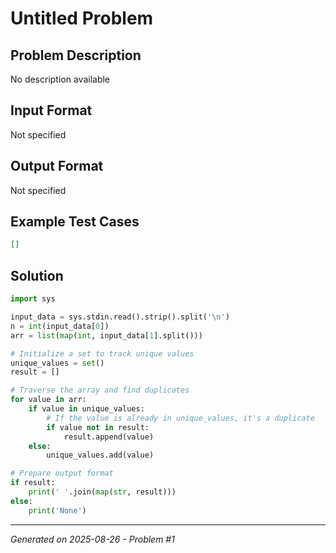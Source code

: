 # Untitled Problem

## Problem Description
No description available

## Input Format
Not specified

## Output Format
Not specified

## Example Test Cases
```json
[]
```

## Solution
```python
import sys

input_data = sys.stdin.read().strip().split('\n')
n = int(input_data[0])
arr = list(map(int, input_data[1].split()))

# Initialize a set to track unique values
unique_values = set()
result = []

# Traverse the array and find duplicates
for value in arr:
    if value in unique_values:
        # If the value is already in unique_values, it's a duplicate
        if value not in result:
            result.append(value)
    else:
        unique_values.add(value)

# Prepare output format
if result:
    print(' '.join(map(str, result)))
else:
    print('None')
```

---
*Generated on 2025-08-26 - Problem #1*
